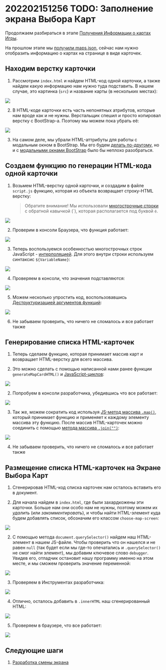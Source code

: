 # 202202151256 TODO: Заполнение экрана Выбора Карт

Продолжаем разбираться в этапе [Получения Информации о картах Игры](202202151147-fetch-maps-Module-2-WS.md).

На прошлом этапе мы [получили maps.json](202202151200-fetch-maps-json-module2-ws.md),
сейчас нам нужно отобразить информацию о картах на странице в виде карточек.

## Находим верстку карточки

1. Рассмотрим `index.html` и найдем HTML-код одной карточки, а также найдем
какую информацию нам нужно туда подставить. В нашем случае, это картинка (`src`)
и название карты (в нескольких местах):

![](2022-02-15-13-37-22.png)

2. В HTML-коде карточки есть часть непонятных атрибутов, которые нам вроде как
и не нужны. Верстальщик спешил и просто копировал верстку с BootStrap-а.
Поэтому мы можем пока убрать её:

![](2022-02-15-13-54-16.png)

3. На самом деле, мы убрали HTML-аттрибуты для работы с модальным окном
в BootStrap. Мы его будем [делать по-другому](202202151356-login-form-Module-2.md),
но и с [модальными окнами BootStrap](202202151358-modal-window-wth-Bootstrap.md)
было бы неплохо разобраться.

## Создаем функцию по генерации HTML-кода одной карточки

1. Возьмем HTML-верстку одной карточки, и создадим в файле `script.js` функцию, которая из объекта возвращает строку-HTML верстку:

    > Обратите внимание!
    > Мы использовали [многострочные строки](https://learn.javascript.ru/string#kavychki) с обратной кавычкой (\`), которая располагается под буквой `ё`.

![](2022-02-15-14-07-18.png)

2. Проверим в консоли Браузера, что функция работает:

![](2022-02-15-15-44-16.png)

3. Теперь воспользуемся особенностью многострочных строк JavaScript - [интерполяцией](202202151547-interpolation.md). Для этого внутри строки используем синтаксис `${VariableName}`:

![](2022-02-15-14-08-42.png)

4. Проверяем в консоли, что значения подставляются:

![](2022-02-15-14-15-44.png)

5. Можем несколько упростить код, воспользовавшись [Деструктуризацией аргументов функций](https://learn.javascript.ru/destructuring-assignment#umnye-parametry-funktsiy):

![](2022-02-15-14-09-19.png)

6. Не забываем проверить, что ничего не сломалось и все работает также

## Генерирование списка HTML-карточек

1. Теперь сделаем функцию, которая принимает массив карт и возвращает HTML-верстку для всего массива.

2. Это можно сделать с помощью написанной нами ранее функции `generateMapCardHTML()` и [JavaScript-циклов](https://learn.javascript.ru/while-for#tsikl-for):

![](2022-02-15-14-19-44.png)

2. Попробуем в консоли разработчика, убедившись что все работает:

![](2022-02-15-14-20-19.png)

3. Так же, можем сократить код используя [JS-метод массива `.map()`](https://learn.javascript.ru/array-methods#map), который принимает функцию и применяет к каждому элементу массива эту функцию. После массив HTML-карточек можно соединить с помощью [метода массива `.join("")`](https://developer.mozilla.org/ru/docs/Web/JavaScript/Reference/Global_Objects/Array/join):

![](2022-02-15-14-26-09.png)

4. Не забываем проверить, что ничего не сломалось и все работает также


## Размещение списка HTML-карточек на Экране Выбора Карт

1. Сгенерировав HTML-код списка карточек нам осталось вставить его в документ.

2. Для начала найдем в `index.html`, где были захардкожены эти карточки.
Больше нам они особо нам не нужны, поэтому можем их *удалить* (или *закомментировать*), и чтобы найти HTML-элемент куда будем добавлять список, обозначим его классом `choose-map-screen`:

![](2022-02-15-14-22-41.png)

2. С помощью метода `document.querySelector()` найдем наш HTML-элемент в нашем JS-файле. Чтобы проверить что он нашелся и не равен `null` (так будет если мы где-то опечатались и `.querySelector()` не смог найти элемент), мы добавим ключевое слово `debugger`. Увидев его, отладчик остановит нашу программу именно на этом месте, и мы сможем проверить значение переменной:

![](2022-02-15-14-23-54.png)

3. Проверяем в Инструментах разработчика:

![](2022-02-15-14-24-16.png)

4. Отлично, осталось добавить в `.innerHTML` наш сгенерированный HTML:

![](2022-02-15-14-25-02.png)

5. Проверяем в браузере, что все работает:

![](2022-02-15-14-26-27.png)



## Следующие шаги

1. [Разработка смены экрана](202202151333-change-screen.md)